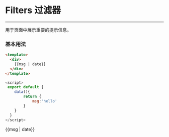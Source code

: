 <script>
 export default {
    data(){
        return {
            msg:'hello'
        }
    }
  }
</script>
# Filters 过滤器
----
用于页面中展示重要的提示信息。

### 基本用法
```html
<template>
  <div>
    {{msg | date}}
  </div>
</template>
```
```js
<script>
 export default {
    data(){
        return {
            msg:'hello'
        }
    }
  }
</script>
```
<div class="dome-alert demo-block">
  {{msg | date}}
</div>
